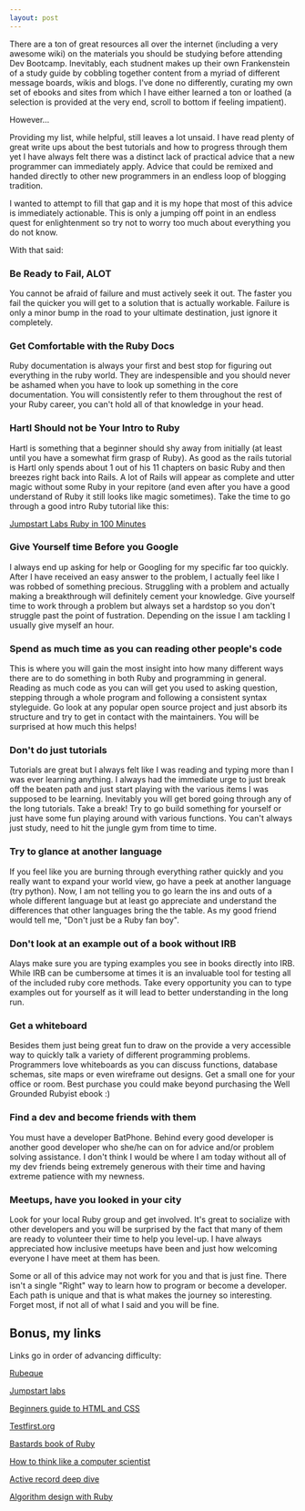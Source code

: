 ```yaml
---
layout: post
---
```


There are a ton of great resources all over the internet (including a
very awesome wiki) on the materials you should be studying before
attending Dev Bootcamp.  Inevitably, each studnent makes up their own
Frankenstein of a study guide by cobbling together content from a myriad of
different message boards, wikis and blogs.  I've done no differently,
curating my own set of ebooks and sites from which I have either learned a
ton or loathed (a selection is provided at the very end, scroll to bottom if 
feeling impatient).    

However...

Providing my list, while helpful, still leaves a lot unsaid.  I
have read plenty of great write ups about the best tutorials and how to
progress through them yet I have always felt there was a distinct lack of
practical advice that a new programmer can immediately apply.  Advice
that could be remixed and handed directly to other new programmers in an
endless loop of blogging tradition.

I wanted to attempt to fill that gap and it is my hope that most of this advice is 
immediately actionable.  This is only a jumping off point in an endless
quest for enlightenment so try not to worry too much about everything
you do not know.

With that said:

### Be Ready to Fail, ALOT ###

You cannot be afraid of failure and must actively seek it out.  The
faster you fail the quicker you will get to a solution that is actually
workable.  Failure is only a minor bump in the road to your ultimate
destination, just ignore it completely.

### Get Comfortable with the Ruby Docs ###

Ruby documentation is always your first and best stop for figuring out
everything in the ruby world.  They are indespensible and you should
never be ashamed when you have to look up something in the core
documentation.  You will consistently refer to them throughout the rest
of your Ruby career, you can't hold all of that knowledge in your head.

### Hartl Should not be Your Intro to Ruby ###

Hartl is something that a beginner should shy away from initially (at
least until you have a somewhat firm grasp of Ruby).  As good as the
rails tutorial is Hartl only spends about 1 out of his 11 chapters on
basic Ruby and then breezes right back into Rails.  A lot of Rails will
appear as complete and utter magic without some Ruby in your repitore
(and even after you have a good understand of Ruby it still looks like
magic sometimes).  Take the time to go through a good intro Ruby
tutorial like this:

[Jumpstart Labs Ruby in 100 Minutes](http://tutorials.jumpstartlab.com/projects/ruby_in_100_minutes.html)

### Give Yourself time Before you Google ###

I always end up asking for help or Googling for my specific far too
quickly.  After I have received an easy answer to the problem, I
actually feel like I was robbed of something precious.  Struggling with
a problem and actually making a breakthrough will definitely cement your
knowledge.  Give yourself time to work through a problem but always set
a hardstop so you don't struggle past the point of fustration.
Depending on the issue I am tackling I usually give myself an hour.

### Spend as much time as you can reading other people's code ###

This is where you will gain the most insight into how many different
ways there are to do something in both Ruby and programming in general.
Reading as much code as you can will get you used to asking question,
stepping through a whole program and following a consistent syntax
styleguide.  Go look at any popular open source project and just absorb
its structure and try to get in contact with the maintainers.  You will
be surprised at how much this helps!

### Don't do just tutorials ###

Tutorials are great but I always felt like I was reading and typing more
than I was ever learning anything.  I always had the immediate urge to
just break off the beaten path and just start playing with the various
items I was supposed to be learning.  Inevitably you will get bored
going through any of the long tutorials.  Take a break!  Try to go build
something for yourself or just have some fun playing around with various
functions.  You can't always just study, need to hit the jungle gym from
time to time.

### Try to glance at another language ###

If you feel like you are burning through everything rather quickly and
you really want to expand your world view, go have a peek at another
language (try python).  Now, I am not telling you to go learn the ins
and outs of a whole different language but at least go appreciate and
understand the differences that other languages bring the the table.  As
my good friend would tell me, "Don't just be a Ruby fan boy".

### Don't look at an example out of a book without IRB ###

Alays make sure you are typing examples you see in books directly into
IRB.  While IRB can be cumbersome at times it is an invaluable tool for
testing all of the included ruby core methods.  Take every opportunity
you can to type examples out for yourself as it will lead to better
understanding in the long run.

### Get a whiteboard ###

Besides them just being great fun to draw on the provide a very
accessible way to quickly talk a variety of different programming
problems.  Programmers love whiteboards as you can discuss functions,
database schemas, site maps or even wireframe out designs.  Get a small
one for your office or room.  Best purchase you could make beyond
purchasing the Well Grounded Rubyist ebook :)

### Find a dev and become friends with them ###

You must have a developer BatPhone.  Behind every good developer is
another good developer who she/he can on for advice and/or problem
solving assistance.  I don't think I would be where I am today without
all of my dev friends being extremely generous with their time and
having extreme patience with my newness.

### Meetups, have you looked in your city ###

Look for your local Ruby group and get involved.  It's great to
socialize with other developers and you will be surprised by the fact
that many of them are ready to volunteer their time to help you
level-up.  I have always appreciated how inclusive meetups have been and
just how welcoming everyone I have meet at them has been.

Some or all of this advice may not work for you and that is just fine.
There isn't a single "Right" way to learn how to program or become a
developer.  Each path is unique and that is what makes the journey so
interesting.  Forget most, if not all of what I said and you will be
fine.

## Bonus, my links ##

Links go in order of advancing difficulty:

[Rubeque](http://www.rubeque.com/)

[Jumpstart labs](http://tutorials.jumpstartlab.com/)

[Beginners guide to HTML and CSS](http://learn.shayhowe.com/html-css/)

[Testfirst.org](http://testfirst.org/learn_ruby)

[Bastards book of Ruby](http://ruby.bastardsbook.com/)

[How to think like a computer
scientist](http://interactivepython.org/courselib/static/thinkcspy/index.html)

[Active record deep
dive](http://schneems.com/post/28125445535/active-record-deep-dive)

[Algorithm design with Ruby](http://www.brpreiss.com/books/opus8/)

